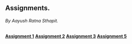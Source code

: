 ## Assignments.
###### By Aayush Ratna Sthapit.
[**Assignment 1**](https://aayushsthapit.github.io/js-experiments/ast1/)
[**Assignment 2**](https://aayushsthapit.github.io/js-experiments/ast2/)
[**Assignment 3**](https://aayushsthapit.github.io/js-experiments/ast3/)
[**Assignment 5**](https://aayushsthapit.github.io/js-experiments/ast5/)
